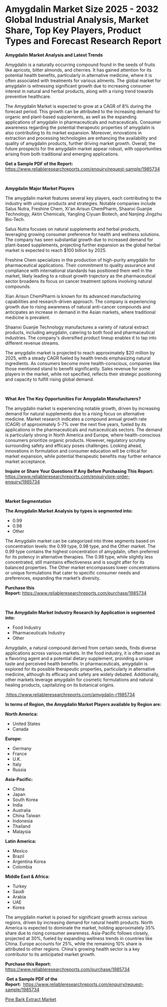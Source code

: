 <p><h1>Amygdalin Market Size 2025 - 2032 Global Industrial Analysis, Market Share, Top Key Players, Product Types and Forecast Research Report</h1></p><p><strong>Amygdalin Market Analysis and Latest Trends</strong></p>
<p><p>Amygdalin is a naturally occurring compound found in the seeds of fruits like apricots, bitter almonds, and cherries. It has gained attention for its potential health benefits, particularly in alternative medicine, where it is often associated with treatments for various ailments. The global market for amygdalin is witnessing significant growth due to increasing consumer interest in natural and herbal products, along with a rising trend towards preventive healthcare. </p><p>The Amygdalin Market is expected to grow at a CAGR of 8% during the forecast period. This growth can be attributed to the increasing demand for organic and plant-based supplements, as well as the expanding applications of amygdalin in pharmaceuticals and nutraceuticals. Consumer awareness regarding the potential therapeutic properties of amygdalin is also contributing to its market expansion. Moreover, innovations in extraction and processing technologies are enhancing the availability and quality of amygdalin products, further driving market growth. Overall, the future prospects for the amygdalin market appear robust, with opportunities arising from both traditional and emerging applications.</p></p>
<p><strong>Get a Sample PDF of the Report:&nbsp;</strong> <a href="https://www.reliableresearchreports.com/enquiry/request-sample/1985734?utm_campaign=3034&utm_medium=2&utm_source=Github&utm_content=ia&utm_term=01042025&utm_id=amygdalin">https://www.reliableresearchreports.com/enquiry/request-sample/1985734</a></p>
<p>&nbsp;</p>
<p><strong>Amygdalin Major Market Players</strong></p>
<p><p>The amygdalin market features several key players, each contributing to the industry with unique products and strategies. Notable companies include Salus Nutra, Freshine Chem, Xi'an Arisun ChemPharm, Shaanxi Guanjie Technology, Aktin Chemicals, Yangling Ciyuan Biotech, and Nanjing Jingzhu Bio-Tech. </p><p>Salus Nutra focuses on natural supplements and herbal products, leveraging growing consumer preference for health and wellness solutions. The company has seen substantial growth due to increased demand for plant-based supplements, projecting further expansion as the global herbal market is expected to reach $100 billion by 2025.</p><p>Freshine Chem specializes in the production of high-purity amygdalin for pharmaceutical applications. Their commitment to quality assurance and compliance with international standards has positioned them well in the market, likely leading to a robust growth trajectory as the pharmaceutical sector broadens its focus on cancer treatment options involving natural compounds.</p><p>Xian Arisun ChemPharm is known for its advanced manufacturing capabilities and research-driven approach. The company is experiencing growth due to rising awareness of natural anti-cancer compounds and anticipates an increase in demand in the Asian markets, where traditional medicine is prevalent.</p><p>Shaanxi Guanjie Technology manufactures a variety of natural extract products, including amygdalin, catering to both food and pharmaceutical industries. The company's diversified product lineup enables it to tap into different revenue streams.</p><p>The amygdalin market is projected to reach approximately $20 million by 2025, with a steady CAGR fueled by health trends emphasizing natural ingredients. As consumers become more health-conscious, companies like those mentioned stand to benefit significantly. Sales revenue for some players in the market, while not specified, reflects their strategic positioning and capacity to fulfill rising global demand.</p></p>
<p>&nbsp;</p>
<p><strong>What Are The Key Opportunities For Amygdalin Manufacturers?</strong></p>
<p><p>The amygdalin market is experiencing notable growth, driven by increasing demand for natural supplements due to a rising focus on alternative medicine. Market research indicates a compound annual growth rate (CAGR) of approximately 5-7% over the next five years, fueled by its applications in the pharmaceuticals and nutraceuticals sectors. The demand is particularly strong in North America and Europe, where health-conscious consumers prioritize organic products. However, regulatory scrutiny surrounding safety and efficacy poses challenges. Looking ahead, innovations in formulation and consumer education will be critical for market expansion, while potential therapeutic benefits may further enhance market acceptance.</p></p>
<p><strong>Inquire or Share Your Questions If Any Before Purchasing This Report:</strong> <a href="https://www.reliableresearchreports.com/enquiry/pre-order-enquiry/1985734?utm_campaign=3034&utm_medium=2&utm_source=Github&utm_content=ia&utm_term=01042025&utm_id=amygdalin">https://www.reliableresearchreports.com/enquiry/pre-order-enquiry/1985734</a></p>
<p>&nbsp;</p>
<p><strong>Market Segmentation</strong></p>
<p><strong>The Amygdalin Market Analysis by types is segmented into:</strong></p>
<p><ul><li>0.99</li><li>0.98</li><li>Other</li></ul></p>
<p><p>The Amygdalin market can be categorized into three segments based on concentration levels: the 0.99 type, 0.98 type, and the Other market. The 0.99 type contains the highest concentration of amygdalin, often preferred for its potency in alternative therapies. The 0.98 type, while slightly less concentrated, still maintains effectiveness and is sought after for its balanced properties. The Other market encompasses lower concentrations or unique formulations that cater to specific consumer needs and preferences, expanding the market’s diversity.</p></p>
<p><strong>Purchase this Report:&nbsp;</strong><a href="https://www.reliableresearchreports.com/purchase/1985734?utm_campaign=3034&utm_medium=2&utm_source=Github&utm_content=ia&utm_term=01042025&utm_id=amygdalin">https://www.reliableresearchreports.com/purchase/1985734</a></p>
<p>&nbsp;</p>
<p><strong>The Amygdalin Market Industry Research by Application is segmented into:</strong></p>
<p><ul><li>Food Industry</li><li>Pharmaceuticals Industry</li><li>Other</li></ul></p>
<p><p>Amygdalin, a natural compound derived from certain seeds, finds diverse applications across various markets. In the food industry, it is often used as a flavoring agent and a potential dietary supplement, providing a unique taste and perceived health benefits. In pharmaceuticals, amygdalin is explored for its possible therapeutic properties, particularly in alternative medicine, although its efficacy and safety are widely debated. Additionally, other markets leverage amygdalin for cosmetic formulations and natural healing products, capitalizing on its botanical origins.</p></p>
<p><a href="https://www.reliableresearchreports.com/amygdalin-r1985734?utm_campaign=3034&utm_medium=2&utm_source=Github&utm_content=ia&utm_term=01042025&utm_id=amygdalin">&nbsp;https://www.reliableresearchreports.com/amygdalin-r1985734</a></p>
<p><strong>In terms of Region, the Amygdalin Market Players available by Region are:</strong></p>
<p>
    <p> <strong> North America: </strong>
        <ul>
            <li>United States</li>
            <li>Canada</li>
        </ul>
        </p> 
    <p> <strong> Europe: </strong>
        <ul>
            <li>Germany</li>
            <li>France</li>
            <li>U.K.</li>
            <li>Italy</li>
            <li>Russia</li>
        </ul>
        </p> 
    <p> <strong> Asia-Pacific: </strong>
        <ul>
            <li>China</li>
            <li>Japan</li>
            <li>South Korea</li>
            <li>India</li>
            <li>Australia</li>
            <li>China Taiwan</li>
            <li>Indonesia</li>
            <li>Thailand</li>
            <li>Malaysia</li>
        </ul>
        </p> 
    <p> <strong> Latin America: </strong>
        <ul>
            <li>Mexico</li>
            <li>Brazil</li>
            <li>Argentina Korea</li>
            <li>Colombia</li>
        </ul>
        </p> 
    <p> <strong> Middle East & Africa: </strong>
        <ul>
            <li>Turkey</li>
            <li>Saudi</li>
            <li>Arabia</li>
            <li>UAE</li>
            <li>Korea</li>
        </ul>
    </p>
    </p>
<p><p>The amygdalin market is poised for significant growth across various regions, driven by increasing demand for natural health products. North America is expected to dominate the market, holding approximately 35% share due to rising consumer awareness. Asia-Pacific follows closely, projected at 30%, fueled by expanding wellness trends in countries like China. Europe accounts for 25%, while the remaining 10% share is attributed to other regions. China's growing health sector is a key contributor to its anticipated market growth.</p></p>
<p><strong>Purchase this Report: </strong><a href="https://www.reliableresearchreports.com/purchase/1985734?utm_campaign=3034&utm_medium=2&utm_source=Github&utm_content=ia&utm_term=01042025&utm_id=amygdalin">https://www.reliableresearchreports.com/purchase/1985734</a></p>
<p>&nbsp;<strong>Get a Sample PDF of the Report:&nbsp;&nbsp;</strong><a href="https://www.reliableresearchreports.com/enquiry/request-sample/1985734?utm_campaign=3034&utm_medium=2&utm_source=Github&utm_content=ia&utm_term=01042025&utm_id=amygdalin">https://www.reliableresearchreports.com/enquiry/request-sample/1985734</a></p>
<p><strong></strong></p>
<p><p><a href="https://github.com/pidlisseas/Market-Research-Report-List-1/blob/main/pine-bark-extract-market.md?utm_campaign=3034&utm_medium=2&utm_source=Github&utm_content=ia&utm_term=01042025&utm_id=amygdalin">Pine Bark Extract Market</a></p></p>
